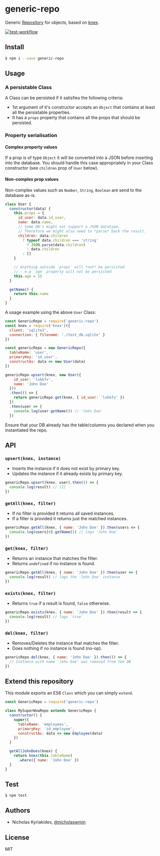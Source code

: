 # generic-repo
Generic [Repository][repository] for objects, based on [knex][knex].

[![test-workflow][test-workflow-badge]][ci-test]

## Install

```bash
$ npm i --save generic-repo
```

## Usage

### A persistable Class

A Class can be persisted if it satisfies the following criteria:

- 1st argument of it's constructor accepts an `Object` that contains
  at least all the persistable properties.
- It has a `props` property that contains all the props that should be
  persisted.

### Property serialisation

#### Complex property values

If a prop is of type `Object` it will be converted into a JSON before inserting
into the database. You should handle this case appropriately in your Class
constructor (see `children` prop of `User` below).

#### Non-complex prop values

Non-complex values such as `Number`, `String`, `Boolean` are send to the
database as-is.


```javascript
class User {
  constructor(data) {
    this.props = {  
      id_user: data.id_user,
      name: data.name,
      // Some DB's might not support a JSON datatype.
      // Therefore we might also need to *parse* back the result.
      children: data.children
        ? typeof data.children === 'string'
          ? JSON.parse(data.children)
          : data.children
        : []
    }

    // Anything outside `props` will *not* be persisted
    // - e.g `age` property will not be persisted
    this.age = 15
  }

  getName() {
    return this.name
  }
}
```

A usage example using the above `User` Class:

```javascript
const GenericRepo = require('generic-repo')
const knex = require('knex')({
  client: 'sqlite3',
  connection: { filename: './test_db.sqlite' }
})

const genericRepo = new GenericRepo({
  tableName: 'user',
  primaryKey: 'id_user',
  constructAs: data => new User(data)
})

genericRepo.upsert(knex, new User({
    id_user: 'lxkkfv',
    name: 'John Doe'
  }))
  .then(() => {
    return genericRepo.get(knex, { id_user: 'lxkkfv' })
  })
  .then(user => {
    console.log(user.getName()) // 'John Doe'
  })
```

Ensure that your DB already has the table/columns you declared when
you instantiated the repo.

## API

### `upsert(knex, instance)`

- Inserts the instance if it does not exist by primary key.
- Updates the instance if it already exists by primary key.

```javascript
genericRepo.upsert(knex, user).then(() => {
  console.log(result) // [1]
})
```

### `getAll(knex, filter)`

- If no filter is provided it returns all saved instances.
- If a filter is provided it returns just the matched instances.

```javascript
genericRepo.getAll(knex, { name: 'John Doe' }).then(users => {
  console.log(users[0].getName()) // logs 'John Doe'
})
```

### `get(knex, filter)`

- Returns an instance that matches the filter.
- Returns `undefined` if no instance is found.

```javascript
genericRepo.getAll(knex, { name: 'John Doe' }).then(user => {
  console.log(result) // logs the 'John Doe' instance
})
```

### `exists(knex, filter)`

- Returns `true` if a result is found, `false` otherwise.

```javascript
genericRepo.exists(knex, { name: 'John Doe' }).then(result => {
  console.log(result) // logs `true`
})
```

### `del(knex, filter)`

- Removes/Deletes the instance that matches the filter.
- Does nothing if no instance is found (no-op).

```javascript
genericRepo.del(knex, { name: 'John Doe' }).then(() => {
  // Instance with name 'John Doe' was removed from the DB
})
```

## Extend this repository

This module exports an ES6 `Class` which you can simply `extend`.

```javascript
const GenericRepo = require('generic-repo')

class MySuperWowRepo extends GenericRepo {
  constructor() {
    super({
      tableName: 'employees',
      primaryKey: 'id_employee',
      constructAs: data => new Employee(data)
    })
  }

  getAllJohnDoes(knex) {
    return knex(this.tableName)
      .where({ name: 'John Doe' })
  }
}
```

## Test

```
$ npm test
```

## Authors

- Nicholas Kyriakides, [@nicholaswmin][nicholaswmin-github]

## License

MIT

[test-workflow-badge]: https://github.com/nicholaswmin/generic-repo/actions/workflows/tests.yml/badge.svg
[ci-test]: https://github.com/nicholaswmin/generic-repo/actions/workflows/tests.yml

[repository]: https://msdn.microsoft.com/en-us/library/ff649690.aspx
[knex]: http://knexjs.org/
[nicholaswmin-github]: https://github.com/nicholaswmin
